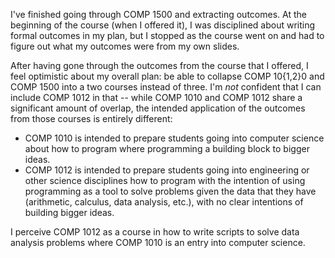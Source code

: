 I've finished going through COMP 1500 and extracting outcomes. At the beginning
of the course (when I offered it), I was disciplined about writing formal
outcomes in my plan, but I stopped as the course went on and had to figure out
what my outcomes were from my own slides.

After having gone through the outcomes from the course that I offered, I feel
optimistic about my overall plan: be able to collapse COMP 10{1,2}0 and COMP
1500 into a two courses instead of three. I'm *not* confident that I can include
COMP 1012 in that -- while COMP 1010 and COMP 1012 share a significant amount of
overlap, the intended application of the outcomes from those courses is entirely
different: 

* COMP 1010 is intended to prepare students going into computer science about
  how to program where programming a building block to bigger ideas.
* COMP 1012 is intended to prepare students going into engineering or other
  science disciplines how to program with the intention of using programming as
  a tool to solve problems given the data that they have (arithmetic, calculus,
  data analysis, etc.), with no clear intentions of building bigger ideas.
  
I perceive COMP 1012 as a course in how to write scripts to solve data analysis
problems where COMP 1010 is an entry into computer science.
